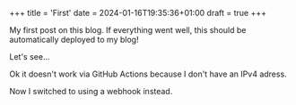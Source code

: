+++
title = 'First'
date = 2024-01-16T19:35:36+01:00
draft = true
+++

My first post on this blog.
If everything went well, this should be automatically deployed to my blog!

Let's see...

Ok it doesn't work via GitHub Actions because I don't have an IPv4 adress.

Now I switched to using a webhook instead.
